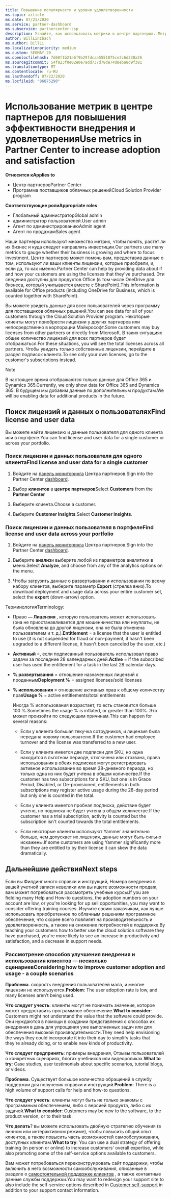 ```yaml
---
title: Повышение популярности и уровня удовлетворенности
ms.topic: article
ms.date: 07/21/2020
ms.service: partner-dashboard
ms.subservice: partnercenter-csp
description: Узнайте, как использовать метрики в центре партнеров. Метрики могут показывать, растет ли ваш бизнес, как клиенты используют свои лицензии и где следует сосредоточиться.
author: BillLinzbach
ms.author: BillLi
ms.localizationpriority: medium
ms.custom: SEOMAY.20
ms.openlocfilehash: 7d60f1b21a6f9b29fdcaa5551875ce2c6d338a26
ms.sourcegitcommit: 54f823f0e02e0e7add737d78de74d8eba8d9f381
ms.translationtype: MT
ms.contentlocale: ru-RU
ms.lasthandoff: 07/22/2020
ms.locfileid: "86875290"
---
```

# <a name="use-metrics-in-partner-center-to-increase-adoption-and-satisfaction"></a><span data-ttu-id="d53ea-104">Использование метрик в центре партнеров для повышения эффективности внедрения и удовлетворения</span><span class="sxs-lookup"><span data-stu-id="d53ea-104">Use metrics in Partner Center to increase adoption and satisfaction</span></span>

<span data-ttu-id="d53ea-105">**Относится к**</span><span class="sxs-lookup"><span data-stu-id="d53ea-105">**Applies to**</span></span>

- <span data-ttu-id="d53ea-106">Центр партнеров</span><span class="sxs-lookup"><span data-stu-id="d53ea-106">Partner Center</span></span>
- <span data-ttu-id="d53ea-107">Программа поставщиков облачных решений</span><span class="sxs-lookup"><span data-stu-id="d53ea-107">Cloud Solution Provider program</span></span>

<span data-ttu-id="d53ea-108">**Соответствующие роли**</span><span class="sxs-lookup"><span data-stu-id="d53ea-108">**Appropriate roles**</span></span>

- <span data-ttu-id="d53ea-109">Глобальный администратор</span><span class="sxs-lookup"><span data-stu-id="d53ea-109">Global admin</span></span>
- <span data-ttu-id="d53ea-110">администратор пользователей.</span><span class="sxs-lookup"><span data-stu-id="d53ea-110">User admin</span></span>
- <span data-ttu-id="d53ea-111">Агент по администрированию</span><span class="sxs-lookup"><span data-stu-id="d53ea-111">Admin agent</span></span>
- <span data-ttu-id="d53ea-112">Агент по продажам</span><span class="sxs-lookup"><span data-stu-id="d53ea-112">Sales agent</span></span>

<span data-ttu-id="d53ea-113">Наши партнеры используют множество метрик, чтобы понять, растет ли их бизнес и куда следует направлять инвестиции.</span><span class="sxs-lookup"><span data-stu-id="d53ea-113">Our partners use many metrics to gauge whether their business is growing and where to focus investment.</span></span> <span data-ttu-id="d53ea-114">Центр партнеров может помочь вам, предоставив данные о том, используют ли ваши клиенты лицензии, которые приобрели, и, если да, то как именно.</span><span class="sxs-lookup"><span data-stu-id="d53ea-114">Partner Center can help by providing data about if and how your customers are using the licenses that they've purchased.</span></span> <span data-ttu-id="d53ea-115">Эти сведения доступны для продуктов Office (в том числе OneDrive для бизнеса, который учитывается вместе с SharePoint).</span><span class="sxs-lookup"><span data-stu-id="d53ea-115">This information is available for Office products (including OneDrive for Business, which is counted together with SharePoint).</span></span>

<span data-ttu-id="d53ea-116">Вы можете увидеть данные для всех пользователей через программу для поставщиков облачных решений.</span><span class="sxs-lookup"><span data-stu-id="d53ea-116">You can see data for all of your customers through the Cloud Solution Provider program.</span></span> <span data-ttu-id="d53ea-117">Некоторые клиенты могут приобрести лицензии у других партнеров или непосредственно в корпорации Майкрософт.</span><span class="sxs-lookup"><span data-stu-id="d53ea-117">Some customers may buy licenses from other partners or directly from Microsoft.</span></span> <span data-ttu-id="d53ea-118">В таких ситуациях общее количество лицензий для всех партнеров будет отображаться.</span><span class="sxs-lookup"><span data-stu-id="d53ea-118">For these situations, you will see the total licenses across all partners.</span></span> <span data-ttu-id="d53ea-119">Чтобы увидеть только собственные лицензии, перейдите в раздел подписок клиента.</span><span class="sxs-lookup"><span data-stu-id="d53ea-119">To see only your own licenses, go to the customer's subscriptions instead.</span></span>

> [!NOTE]  
> <span data-ttu-id="d53ea-120">В настоящее время отображаются только данные для Office 365 и Dynamics 365.</span><span class="sxs-lookup"><span data-stu-id="d53ea-120">Currently, we only show data for Office 365 and Dynamics 365.</span></span> <span data-ttu-id="d53ea-121">В будущем мы добавим данные по дополнительным продуктам.</span><span class="sxs-lookup"><span data-stu-id="d53ea-121">We will be enabling data for additional products in the future.</span></span>

## <a name="find-license-and-user-data"></a><span data-ttu-id="d53ea-122">Поиск лицензий и данных о пользователях</span><span class="sxs-lookup"><span data-stu-id="d53ea-122">Find license and user data</span></span>

<span data-ttu-id="d53ea-123">Вы можете найти лицензию и данные пользователя для одного клиента или в портфеле.</span><span class="sxs-lookup"><span data-stu-id="d53ea-123">You can find license and user data for a single customer or across your portfolio.</span></span>

### <a name="find-license-and-user-data-for-a-single-customer"></a><span data-ttu-id="d53ea-124">Поиск лицензии и данных пользователя для одного клиента</span><span class="sxs-lookup"><span data-stu-id="d53ea-124">Find license and user data for a single customer</span></span>

1. <span data-ttu-id="d53ea-125">Войдите на [панель мониторинга](https://partner.microsoft.com/dashboard) Центра партнеров.</span><span class="sxs-lookup"><span data-stu-id="d53ea-125">Sign into the Partner Center [dashboard](https://partner.microsoft.com/dashboard).</span></span>

2. <span data-ttu-id="d53ea-126">Выбор **клиентов** в **центре партнеров**</span><span class="sxs-lookup"><span data-stu-id="d53ea-126">Select **Customers** from the **Partner Center**</span></span>

3. <span data-ttu-id="d53ea-127">Выберите клиента.</span><span class="sxs-lookup"><span data-stu-id="d53ea-127">Choose a customer.</span></span>

4. <span data-ttu-id="d53ea-128">Выберите **Customer Insights**.</span><span class="sxs-lookup"><span data-stu-id="d53ea-128">Select **Customer insights**.</span></span>

### <a name="find-license-and-user-data-across-your-portfolio"></a><span data-ttu-id="d53ea-129">Поиск лицензии и данных пользователя в портфеле</span><span class="sxs-lookup"><span data-stu-id="d53ea-129">Find license and user data across your portfolio</span></span>

1. <span data-ttu-id="d53ea-130">Войдите на [панель мониторинга](https://partner.microsoft.com/dashboard) Центра партнеров.</span><span class="sxs-lookup"><span data-stu-id="d53ea-130">Sign into the Partner Center [dashboard](https://partner.microsoft.com/dashboard).</span></span>

2. <span data-ttu-id="d53ea-131">Выберите **анализ**и выберите любой из параметров аналитики в меню.</span><span class="sxs-lookup"><span data-stu-id="d53ea-131">Select **Analyze**, and choose from any of the analytics options on the menu.</span></span>

3. <span data-ttu-id="d53ea-132">Чтобы загрузить данные о развертывании и использовании по всему набору клиентов, выберите параметр **Export** (стрелка вниз).</span><span class="sxs-lookup"><span data-stu-id="d53ea-132">To download deployment and usage data across your entire customer set, select the **export** (down-arrow) option.</span></span>

<span data-ttu-id="d53ea-133">Терминология</span><span class="sxs-lookup"><span data-stu-id="d53ea-133">Terminology:</span></span>

- <span data-ttu-id="d53ea-134">Право **— Лицензия** , которую пользователь может использовать (она не приостанавливается для мошенничества или неуплаты, не была обновлена до другой лицензии, она не была отменена пользователем и т. д.).</span><span class="sxs-lookup"><span data-stu-id="d53ea-134">**Entitlement** = a license that the user is entitled to use (it is not suspended for fraud or non-payment, it hasn't been upgraded to a different license, it hasn't been canceled by the user, etc.)</span></span>

- <span data-ttu-id="d53ea-135">**Активный** =, если подписанный пользователь использовал право задачи за последние 28 календарных дней.</span><span class="sxs-lookup"><span data-stu-id="d53ea-135">**Active** = if the subscribed user has used the entitlement for a task in the last 28 calendar days.</span></span>

- <span data-ttu-id="d53ea-136">**% развертывания** = отношение назначенных лицензий к проданным</span><span class="sxs-lookup"><span data-stu-id="d53ea-136">**Deployment %** = assigned licenses/sold licenses</span></span>

- <span data-ttu-id="d53ea-137">**% использования** = отношение активных прав к общему количеству прав</span><span class="sxs-lookup"><span data-stu-id="d53ea-137">**Usage %** = active entitlements/total entitlements</span></span>

   <span data-ttu-id="d53ea-138">Иногда % использования возрастает, то есть становится больше 100 %.</span><span class="sxs-lookup"><span data-stu-id="d53ea-138">Sometimes the usage % is inflated, or greater than 100%.</span></span> <span data-ttu-id="d53ea-139">Это может произойти по следующим причинам.</span><span class="sxs-lookup"><span data-stu-id="d53ea-139">This can happen for several reasons:</span></span>

  - <span data-ttu-id="d53ea-140">Если у клиента большая текучка сотрудников, и лицензия была передана новому пользователю.</span><span class="sxs-lookup"><span data-stu-id="d53ea-140">If the customer had employee turnover and the license was transferred to a new user.</span></span>

  - <span data-ttu-id="d53ea-141">Если у клиента имеется две подписки для SKU, но одна находится в льготном периоде, отключена или отозвана, права использования в обеих подписках могут регистрировать активное использование во время 28-дневного периода, но только одна из них будет учтена в общем количестве.</span><span class="sxs-lookup"><span data-stu-id="d53ea-141">If the customer has two subscriptions for a SKU, but one is In Grace Period, Disabled, or De-provisioned, entitlements in both subscriptions may register active usage during the 28-day period but only one is counted in the total.</span></span>

  - <span data-ttu-id="d53ea-142">Если у клиента имеется пробная подписка, действие будет учтено, но подписка не будет учтена в общем количестве.</span><span class="sxs-lookup"><span data-stu-id="d53ea-142">If the customer has a trial subscription, activity is counted but the subscription isn't counted towards the total entitlements.</span></span>

  - <span data-ttu-id="d53ea-143">Если некоторые клиенты используют Yammer значительно больше, чем допускает их лицензия, данные могут быть сильно искажены.</span><span class="sxs-lookup"><span data-stu-id="d53ea-143">If some customers are using Yammer significantly more than they are entitled to by their license it can skew the data dramatically.</span></span>

## <a name="next-steps"></a><span data-ttu-id="d53ea-144">Дальнейшие действия</span><span class="sxs-lookup"><span data-stu-id="d53ea-144">Next steps</span></span>

<span data-ttu-id="d53ea-145">Если вы Филдинг много справки и инструкций, Номера внедрения в вашей учетной записи невелики или вы ищете возможности продаж, вам может потребоваться рассмотреть учебные курсы.</span><span class="sxs-lookup"><span data-stu-id="d53ea-145">If you are fielding many Help and How-to questions, the adoption numbers on your account are low, or you're looking for up sell opportunities, you may want to consider offering training courses.</span></span> <span data-ttu-id="d53ea-146">Изучите своим заказчикам, как лучше использовать приобретенное по облачным решениям программное обеспечение, что скорее всего повлияет на производительность и удовлетворенность, а также на снижение потребностей в поддержке.</span><span class="sxs-lookup"><span data-stu-id="d53ea-146">By teaching your customers how to better use the cloud solution software they have purchased, you're more likely to see an increase in productivity and satisfaction, and a decrease in support needs.</span></span>

### <a name="considering-how-to-improve-customer-adoption-and-usage---a-couple-scenarios"></a><span data-ttu-id="d53ea-147">Рассмотрение способов улучшения внедрения и использования клиентов — несколько сценариев</span><span class="sxs-lookup"><span data-stu-id="d53ea-147">Considering how to improve customer adoption and usage - a couple scenarios</span></span>

<span data-ttu-id="d53ea-148">**Проблема**. скорость внедрения пользователей мала, и многие лицензии не используются.</span><span class="sxs-lookup"><span data-stu-id="d53ea-148">**Problem**: The user adoption rate is low, and many licenses aren't being used.</span></span>

<span data-ttu-id="d53ea-149">**Что следует учесть**: клиенты могут не понимать значение, которое может предоставить программное обеспечение.</span><span class="sxs-lookup"><span data-stu-id="d53ea-149">**What to consider**: Customers might not understand the value that the software could provide.</span></span> <span data-ttu-id="d53ea-150">Они нуждаются в помощи в создании представления о способах их внедрения в день для упрощения уже выполненных задач или для обеспечения высокой производительности.</span><span class="sxs-lookup"><span data-stu-id="d53ea-150">They need help envisioning the ways they could incorporate it into their day to simplify tasks that they're already doing, or to enable new kinds of productivity.</span></span>

<span data-ttu-id="d53ea-151">**Что следует предпринять**: примеры внедрения, Отзывы пользователей о конкретных сценариях, блогах учебников или видеороликах.</span><span class="sxs-lookup"><span data-stu-id="d53ea-151">**What to try**: Case studies, user testimonials about specific scenarios, tutorial blogs, or videos.</span></span>

<span data-ttu-id="d53ea-152">**Проблема**. Существует большое количество обращений в службу поддержки для получения справки и инструкций.</span><span class="sxs-lookup"><span data-stu-id="d53ea-152">**Problem**: There is a high volume of support calls for help and how-to questions.</span></span>

<span data-ttu-id="d53ea-153">**Что следует учесть**: клиенты могут быть не только знакомы с программным обеспечением, либо с версией продукта, либо с их задачей.</span><span class="sxs-lookup"><span data-stu-id="d53ea-153">**What to consider**: Customers may be new to the software, to the product version, or to their task.</span></span>

<span data-ttu-id="d53ea-154">**Что делать**? вы можете использовать двойную стратегию обучения (в личном или интерактивном режиме), чтобы повысить общий опыт клиентов, а также повысить часть возможностей самообслуживания, доступных клиентам.</span><span class="sxs-lookup"><span data-stu-id="d53ea-154">**What to try**: You can use a dual strategy of offering training (in person or online) to increase customers' overall expertise, while also promoting some of the self-service options available to customers.</span></span>

<span data-ttu-id="d53ea-155">Вам может потребоваться переконструировать сайт поддержки, чтобы включить в него возможности самообслуживания, описанные в разделе о [самостоятельной поддержке клиентов](customer-self-support.md) , а также контактные данные службы поддержки.</span><span class="sxs-lookup"><span data-stu-id="d53ea-155">You may want to redesign your support site to also include the self-service options described in [Customer self-support](customer-self-support.md) in addition to your support contact information.</span></span>

